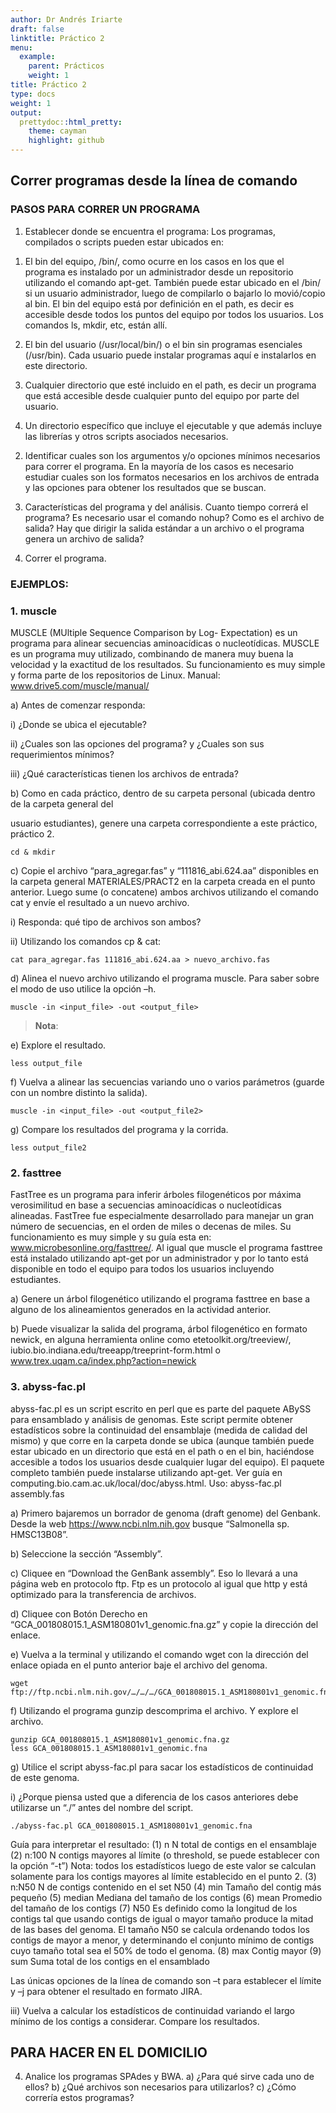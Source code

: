 ```yaml
---
author: Dr Andrés Iriarte
draft: false
linktitle: Práctico 2
menu:
  example:
    parent: Prácticos
    weight: 1
title: Práctico 2
type: docs
weight: 1
output:
  prettydoc::html_pretty:
    theme: cayman
    highlight: github
---
```


## Correr programas desde la línea de comando
### PASOS PARA CORRER UN PROGRAMA
1) Establecer donde se encuentra el programa:
  Los programas, compilados o scripts pueden estar ubicados en:
  1. El bin del equipo, /bin/, como ocurre en los casos en los que el programa es instalado por un administrador desde un repositorio utilizando el comando apt-get. También puede estar ubicado en el /bin/ si un usuario administrador, luego de compilarlo o bajarlo lo movió/copio al bin. El bin
del equipo está por definición en el path, es decir es accesible desde todos los puntos del equipo por todos los usuarios. Los comandos ls, mkdir, etc, están allí.

  2. El bin del usuario (/usr/local/bin/) o el bin sin programas esenciales (/usr/bin). Cada usuario puede instalar programas aquí e instalarlos en este directorio.
  3. Cualquier directorio que esté incluido en el path, es decir un programa que está accesible desde cualquier punto del equipo por parte del usuario.
  4. Un directorio específico que incluye el ejecutable y que además incluye las librerías y otros scripts asociados necesarios.

2) Identificar cuales son los argumentos y/o opciones mínimos necesarios para correr el programa. En la mayoría de los casos es necesario estudiar cuales son los formatos necesarios en los archivos de entrada y las opciones para obtener los resultados que se buscan.

3) Características del programa y del análisis. Cuanto tiempo correrá el programa? Es necesario usar el comando nohup? Como es el archivo de salida? Hay que dirigir la salida estándar a un archivo o el programa genera un archivo de salida?

4) Correr el programa.
### EJEMPLOS:
### 1. muscle
MUSCLE (MUltiple Sequence Comparison by Log- Expectation) es un programa para alinear secuencias aminoacídicas o nucleotídicas. MUSCLE es un programa muy utilizado, combinando de manera muy buena la velocidad y la exactitud de los resultados. Su funcionamiento es muy simple y forma parte de los
repositorios de Linux. Manual: www.drive5.com/muscle/manual/

a) Antes de comenzar responda:

i) ¿Donde se ubica el ejecutable?

ii) ¿Cuales son las opciones del programa? y ¿Cuales son sus requerimientos mínimos?

iii) ¿Qué características tienen los archivos de entrada?

b) Como en cada práctico, dentro de su carpeta personal (ubicada dentro de la carpeta general del

usuario estudiantes), genere una carpeta correspondiente a este práctico, práctico 2.

```{bash, echo = T, eval = F}
cd & mkdir
```

c) Copie el archivo “para_agregar.fas” y “111816_abi.624.aa” disponibles en la carpeta general MATERIALES/PRACT2 en la carpeta creada en el punto anterior. Luego sume (o concatene) ambos archivos utilizando el comando cat y envíe el resultado a un nuevo archivo.

i) Responda: qué tipo de archivos son ambos?

ii) Utilizando los comandos cp & cat:

```{bash, echo = T, eval = F}
cat para_agregar.fas 111816_abi.624.aa > nuevo_archivo.fas
```

d) Alinea el nuevo archivo utilizando el programa muscle. Para saber sobre el modo de uso utilice la
opción –h.
```{bash, echo = T, eval = F}
muscle -in <input_file> -out <output_file>
```

> **Nota**: 

e) Explore el resultado.

```{bash, echo = T, eval = F}
less output_file
```

f) Vuelva a alinear las secuencias variando uno o varios parámetros (guarde con un nombre distinto la
salida).

```{bash, echo = T, eval = F}
muscle -in <input_file> -out <output_file2>
```

g) Compare los resultados del programa y la corrida.

```{bash, echo = T, eval = F}
less output_file2
```

### 2. fasttree
FastTree es un programa para inferir árboles filogenéticos por máxima verosimilitud en base a secuencias aminoacídicas o nucleotídicas alineadas. FastTree fue especialmente desarrollado para manejar un gran número de secuencias, en el orden de miles o decenas de miles. Su funcionamiento es muy simple y su guía esta en: www.microbesonline.org/fasttree/. Al igual que muscle el programa fasttree está instalado utilizando apt-get por un administrador y por lo tanto está disponible en todo el equipo para todos los usuarios incluyendo estudiantes.

a) Genere un árbol filogenético utilizando el programa fasttree en base a alguno de los alineamientos generados en la actividad anterior.

b) Puede visualizar la salida del programa, árbol filogenético en formato newick, en alguna herramienta online como etetoolkit.org/treeview/, iubio.bio.indiana.edu/treeapp/treeprint-form.html o www.trex.uqam.ca/index.php?action=newick

### 3. abyss-fac.pl
abyss-fac.pl es un script escrito en perl que es parte del paquete ABySS para ensamblado y análisis de genomas. Este script permite obtener estadísticos sobre la continuidad del ensamblaje (medida de calidad del mismo) y que corre en la carpeta donde se ubica (aunque también puede estar ubicado en un directorio que está en el path o en el bin, haciéndose accesible a todos los usuarios desde cualquier lugar del equipo).
El paquete completo también puede instalarse utilizando apt-get. Ver guía en computing.bio.cam.ac.uk/local/doc/abyss.html. Uso: abyss-fac.pl assembly.fas

a) Primero bajaremos un borrador de genoma (draft genome) del Genbank. Desde la web https://www.ncbi.nlm.nih.gov busque “Salmonella sp. HMSC13B08”.

b) Seleccione la sección “Assembly”.

c) Cliquee en “Download the GenBank assembly”. Eso lo llevará a una página web en protocolo ftp. Ftp es un protocolo al igual que http y está optimizado para la transferencia de archivos.

d) Cliquee con Botón Derecho en “GCA_001808015.1_ASM180801v1_genomic.fna.gz” y copie la dirección del enlace.

e) Vuelva a la terminal y utilizando el comando wget con la dirección del enlace opiada en el punto anterior baje el archivo del genoma.

```{bash, echo = T, eval = F}
wget ftp://ftp.ncbi.nlm.nih.gov/…/…/…/GCA_001808015.1_ASM180801v1_genomic.fna.gz
```

f) Utilizando el programa gunzip descomprima el archivo. Y explore el archivo.

```{bash, echo = T, eval = F}
gunzip GCA_001808015.1_ASM180801v1_genomic.fna.gz
less GCA_001808015.1_ASM180801v1_genomic.fna
```

g) Utilice el script abyss-fac.pl para sacar los estadísticos de continuidad de este genoma.

i) ¿Porque piensa usted que a diferencia de los casos anteriores debe utilizarse un “./” antes del
nombre del script.

```{bash, echo = T, eval = F}
./abyss-fac.pl GCA_001808015.1_ASM180801v1_genomic.fna
```

Guía para interpretar el resultado:
(1) n N total de contigs en el ensamblaje
(2) n:100 N contigs mayores al límite (o threshold, se puede establecer con la opción “-t”)
Nota: todos los estadísticos luego de este valor se calculan solamente para los contigs mayores al límite
establecido en el punto 2.
(3) n:N50 N de contigs contenido en el set N50
(4) min Tamaño del contig más pequeño
(5) median Mediana del tamaño de los contigs
(6) mean Promedio del tamaño de los contigs
(7) N50 Es definido como la longitud de los contigs tal que usando contigs de igual o mayor tamaño produce la
mitad de las bases del genoma. El tamaño N50 se calcula ordenando todos los contigs de mayor a menor, y
determinando el conjunto mínimo de contigs cuyo tamaño total sea el 50% de todo el genoma.
(8) max Contig mayor
(9) sum Suma total de los contigs en el ensamblado

Las únicas opciones de la línea de comando son –t para establecer el límite y –j para obtener el resultado en formato JIRA.

iii) Vuelva a calcular los estadísticos de continuidad variando el largo mínimo de los contigs a considerar. Compare los resultados.

## PARA HACER EN EL DOMICILIO
4. Analice los programas SPAdes y BWA.
a) ¿Para qué sirve cada uno de ellos?
b) ¿Qué archivos son necesarios para utilizarlos?
c) ¿Cómo correría estos programas?
